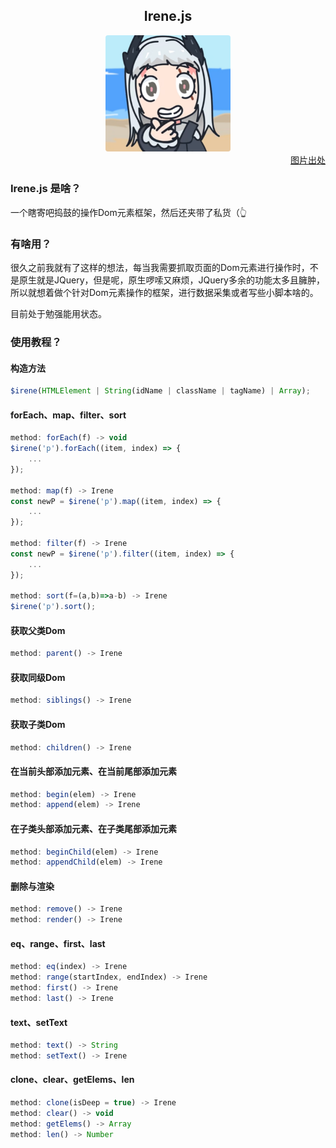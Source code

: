 <div align="center">
    <h2>Irene.js</h2>
</div>
<div align=center>
    <img style="border-radius: 4px" src="./irene.png" width="200" title="https://www.bilibili.com/video/BV11Y4y1b781" />
</div>
<div align="right">
    <a href="https://www.bilibili.com/video/BV11Y4y1b781">图片出处</a>
</div>


### Irene.js 是啥？
一个瞎寄吧捣鼓的操作Dom元素框架，然后还夹带了私货（👆

### 有啥用？
很久之前我就有了这样的想法，每当我需要抓取页面的Dom元素进行操作时，不是原生就是JQuery，但是呢，原生啰嗦又麻烦，JQuery多余的功能太多且臃肿，所以就想着做个针对Dom元素操作的框架，进行数据采集或者写些小脚本啥的。

目前处于勉强能用状态。

### 使用教程？

#### 构造方法
```javascript
$irene(HTMLElement | String(idName | className | tagName) | Array);
```

#### forEach、map、filter、sort
```javascript
method: forEach(f) -> void
$irene('p').forEach((item, index) => {
    ...
});

method: map(f) -> Irene
const newP = $irene('p').map((item, index) => {
    ...
});

method: filter(f) -> Irene
const newP = $irene('p').filter((item, index) => {
    ...
});

method: sort(f=(a,b)=>a-b) -> Irene
$irene('p').sort();
```

#### 获取父类Dom
```javascript
method: parent() -> Irene
```

#### 获取同级Dom
```javascript
method: siblings() -> Irene
```

#### 获取子类Dom
```javascript
method: children() -> Irene
```

#### 在当前头部添加元素、在当前尾部添加元素
```javascript
method: begin(elem) -> Irene
method: append(elem) -> Irene
```

#### 在子类头部添加元素、在子类尾部添加元素
```javascript
method: beginChild(elem) -> Irene
method: appendChild(elem) -> Irene
```

#### 删除与渲染
```javascript
method: remove() -> Irene
method: render() -> Irene
```

#### eq、range、first、last
```javascript
method: eq(index) -> Irene
method: range(startIndex, endIndex) -> Irene
method: first() -> Irene
method: last() -> Irene
```

#### text、setText
```javascript
method: text() -> String
method: setText() -> Irene
```

#### clone、clear、getElems、len
```javascript
method: clone(isDeep = true) -> Irene
method: clear() -> void
method: getElems() -> Array
method: len() -> Number
```